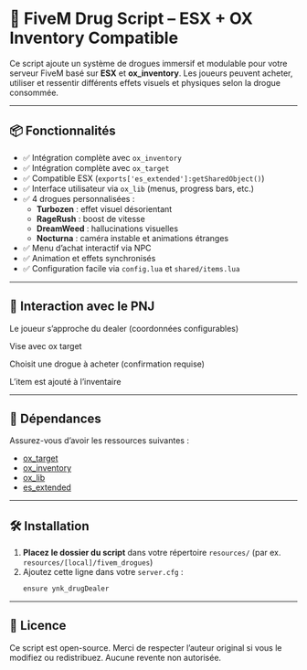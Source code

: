 # 🚀 FiveM Drug Script – ESX + OX Inventory Compatible

Ce script ajoute un système de drogues immersif et modulable pour votre serveur FiveM basé sur **ESX** et **ox_inventory**. Les joueurs peuvent acheter, utiliser et ressentir différents effets visuels et physiques selon la drogue consommée.

---

## 📦 Fonctionnalités

- ✅ Intégration complète avec `ox_inventory`
- ✅ Intégration complète avec `ox_target`
- ✅ Compatible ESX (`exports['es_extended']:getSharedObject()`)
- ✅ Interface utilisateur via `ox_lib` (menus, progress bars, etc.)
- ✅ 4 drogues personnalisées :
  - **Turbozen** : effet visuel désorientant
  - **RageRush** : boost de vitesse
  - **DreamWeed** : hallucinations visuelles
  - **Nocturna** : caméra instable et animations étranges
- ✅ Menu d’achat interactif via NPC
- ✅ Animation et effets synchronisés
- ✅ Configuration facile via `config.lua` et `shared/items.lua`

---

## 👤 Interaction avec le PNJ
Le joueur s’approche du dealer (coordonnées configurables)

Vise avec ox target 

Choisit une drogue à acheter (confirmation requise)

L’item est ajouté à l’inventaire

---

## 🧾 Dépendances

Assurez-vous d’avoir les ressources suivantes :
- [ox_target](https://overextended.dev/ox_target)
- [ox_inventory](https://overextended.dev/ox_inventory/)
- [ox_lib](https://overextended.dev/ox_lib/)
- [es_extended](https://github.com/esx-framework/es_extended)

---

## 🛠️ Installation

1. **Placez le dossier du script** dans votre répertoire `resources/` (par ex. `resources/[local]/fivem_drogues`)
2. Ajoutez cette ligne dans votre `server.cfg` :
   ```bash
   ensure ynk_drugDealer

---

## 🔐 Licence
Ce script est open-source. Merci de respecter l’auteur original si vous le modifiez ou redistribuez. Aucune revente non autorisée.
